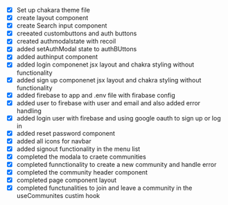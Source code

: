  - [x] Set up chakara theme file
 - [x] create layout component
 - [x] create Search input component
 - [x] creeated custombuttons and auth buttons
 - [x] created authmodalstate with recoil
 - [x] added setAuthModal state to authBUttons
 - [x] added authinput component
 - [x] added login componenet jsx layout and chakra styling without functionality
 - [x] added sign up componenet jsx layout and chakra styling without functionality
 - [x] added firebase to app and .env file with firabase config
 - [x] added user to firebase with user and email and also added error handling
 - [x] added login user with firebase and using google oauth to sign up or log in
 - [x] added reset password component
 - [x] added all icons for navbar
 - [x] added signout functionality in the menu list 
 - [x] completed the modala to craete communities
 - [x] completed funnctionality to create a new community and handle error
 - [x] completed the community header component
 - [x] completed page component layout
 - [x] completed functunalities to join and leave a community in the useCommunites custim hook
